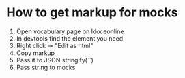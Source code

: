 # How to get markup for mocks

1. Open vocabulary page on ldoceonline
2. In devtools find the element you need
3. Right click -> "Edit as html"
4. Copy markup
5. Pass it to JSON.stringify(``)
6. Pass string to mocks
